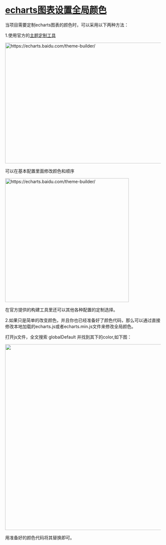 # [echarts图表设置全局颜色](https://blog.csdn.net/woaidouya123/article/details/103866088)
<p>当项目需要定制echarts图表的颜色时，可以采用以下两种方法：</p> 
<p>1.使用官方的<a href="https://echarts.baidu.com/theme-builder/">主题定制工具</a></p> 
<p><img alt="https://echarts.baidu.com/theme-builder/" class="has" height="390" src="https://img-blog.csdnimg.cn/20200106222606373.png?x-oss-process=image/watermark,type_ZmFuZ3poZW5naGVpdGk,shadow_10,text_aHR0cHM6Ly9ibG9nLmNzZG4ubmV0L3dvYWlkb3V5YTEyMw==,size_16,color_FFFFFF,t_70" width="800"></p> 
<p>可以在基本配置里面修改颜色和顺序</p> 
<p><img alt="https://echarts.baidu.com/theme-builder/" class="has" src="https://img-blog.csdnimg.cn/2020010622295038.png?x-oss-process=image/watermark,type_ZmFuZ3poZW5naGVpdGk,shadow_10,text_aHR0cHM6Ly9ibG9nLmNzZG4ubmV0L3dvYWlkb3V5YTEyMw==,size_16,color_FFFFFF,t_70" width="400"></p> 
<p>在官方提供的构建工具里还可以其他各种配置的定制选择。</p> 
<p>2.如果只是简单的改变颜色，并且你也已经准备好了颜色代码，那么可以通过直接修改本地加载的echarts.js或者echarts.min.js文件来修改全局颜色。</p> 
<p>打开js文件，全文搜索&nbsp;globalDefault 并找到其下的color,如下图：</p> 
<p><img alt="" class="has" src="https://img-blog.csdnimg.cn/20200106224037200.png?x-oss-process=image/watermark,type_ZmFuZ3poZW5naGVpdGk,shadow_10,text_aHR0cHM6Ly9ibG9nLmNzZG4ubmV0L3dvYWlkb3V5YTEyMw==,size_16,color_FFFFFF,t_70" width="600"></p> 
<p>用准备好的颜色代码将其替换即可。</p>
